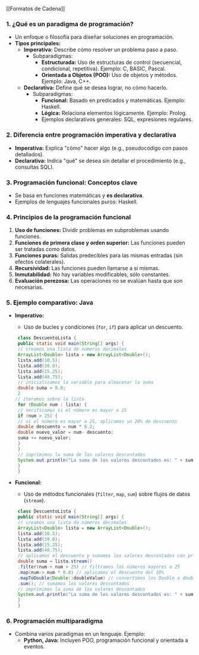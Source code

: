 [[Formatos de Cadena]]
### **1. ¿Qué es un paradigma de programación?**

- Un enfoque o filosofía para diseñar soluciones en programación.
- **Tipos principales:**
    - **Imperativa:** Describe cómo resolver un problema paso a paso.
        - Subparadigmas:
            - **Estructurada:** Uso de estructuras de control (secuencial, condicional, repetitiva). Ejemplo: C, BASIC, Pascal.
            - **Orientada a Objetos (POO):** Uso de objetos y métodos. Ejemplo: Java, C++.
    - **Declarativa:** Define qué se desea lograr, no cómo hacerlo.
        - Subparadigmas:
            - **Funcional:** Basado en predicados y matemáticas. Ejemplo: Haskell.
            - **Lógica:** Relaciona elementos lógicamente. Ejemplo: Prolog.
            - Ejemplos declarativos generales: SQL, expresiones regulares.

### **2. Diferencia entre programación imperativa y declarativa**

- **Imperativa:** Explica "cómo" hacer algo (e.g., pseudocódigo con pasos detallados).
- **Declarativa:** Indica "qué" se desea sin detallar el procedimiento (e.g., consultas SQL).

### **3. Programación funcional: Conceptos clave**

- Se basa en funciones matemáticas y **es declarativa**.
- Ejemplos de lenguajes funcionales puros: Haskell.

### **4. Principios de la programación funcional**

1. **Uso de funciones:** Dividir problemas en subproblemas usando funciones.
2. **Funciones de primera clase y orden superior:** Las funciones pueden ser tratadas como datos.
3. **Funciones puras:** Salidas predecibles para las mismas entradas (sin efectos colaterales).
4. **Recursividad:** Las funciones pueden llamarse a sí mismas.
5. **Inmutabilidad:** No hay variables modificables, sólo constantes.
6. **Evaluación perezosa:** Las operaciones no se evalúan hasta que son necesarias.

### **5. Ejemplo comparativo: Java**

- **Imperativo:**
    
    - Uso de bucles y condiciones (`for`, `if`) para aplicar un descuento.
    
    ```java
     class DescuentoLista {
     public static void main(String[] args) {
     // creamos una lista de números decimales
     ArrayList<Double> lista = new ArrayList<Double>();
     lista.add(10.5);
     lista.add(30.0);
     lista.add(15.25);
     lista.add(40.75);
     // inicializamos la variable para almacenar la suma
     double suma = 0.0;
     2
    // iteramos sobre la lista
     for (Double num : lista) {
     // verificamos si el número es mayor a 25
     if (num > 25) {
     // si el número es mayor a 25, aplicamos un 20% de descuento
     double descuento = num * 0.2;
     double nuevo_valor = num- descuento;
     suma += nuevo_valor;
     }
     }
     // imprimimos la suma de los valores descontados
     System.out.println("La suma de los valores descontados es: " + suma);
     }
     }
    ```
    
- **Funcional:**
    
    - Uso de métodos funcionales (`filter`, `map`, `sum`) sobre flujos de datos (`stream`).
    
    ```java
     class DescuentoLista {
     public static void main(String[] args) {
     // creamos una lista de números decimales
     ArrayList<Double> lista = new ArrayList<Double>();
     lista.add(10.5);
     lista.add(30.0);
     lista.add(15.25);
     lista.add(40.75);
     // aplicamos el descuento y sumamos los valores descontados con programación funcional
     double suma = lista.stream()
     .filter(num-> num > 25) // filtramos los números mayores a 25
     .map(num-> num * 0.8) // aplicamos el descuento del 20%
     .mapToDouble(Double::doubleValue) // convertimos los Double a double primitivos
     .sum(); // sumamos los valores descontados
     // imprimimos la suma de los valores descontados
     System.out.println("La suma de los valores descontados es: " + suma);
     }
     }
    ```
    

### **6. Programación multiparadigma**

- Combina varios paradigmas en un lenguaje. Ejemplo:
    - **Python, Java:** Incluyen POO, programación funcional y orientada a eventos.